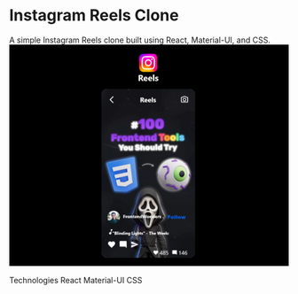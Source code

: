# Instagram Reels Clone

A simple Instagram Reels clone built using React, Material-UI, and CSS.
<img src="./public/demo.png" alt="Website demo" title="instagram reel clone"  />

Technologies
React
Material-UI
CSS


